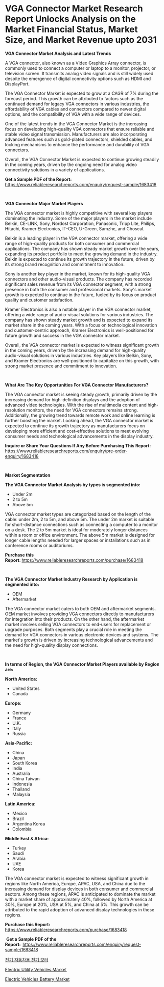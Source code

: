 <p><h1>VGA Connector Market Research Report Unlocks Analysis on the Market Financial Status, Market Size, and Market Revenue upto 2031</h1></p><p><strong>VGA Connector Market Analysis and Latest Trends</strong></p>
<p><p>A VGA connector, also known as a Video Graphics Array connector, is commonly used to connect a computer or laptop to a monitor, projector, or television screen. It transmits analog video signals and is still widely used despite the emergence of digital connectivity options such as HDMI and DisplayPort.</p><p>The VGA Connector Market is expected to grow at a CAGR of 7% during the forecast period. This growth can be attributed to factors such as the continued demand for legacy VGA connectors in various industries, the affordability of VGA cables and connectors compared to newer digital options, and the compatibility of VGA with a wide range of devices.</p><p>One of the latest trends in the VGA Connector Market is the increasing focus on developing high-quality VGA connectors that ensure reliable and stable video signal transmission. Manufacturers are also incorporating advanced features such as gold-plated connectors, shielded cables, and locking mechanisms to enhance the performance and durability of VGA connectors.</p><p>Overall, the VGA Connector Market is expected to continue growing steadily in the coming years, driven by the ongoing need for analog video connectivity solutions in a variety of applications.</p></p>
<p><strong>Get a Sample PDF of the Report:&nbsp;</strong> <a href="https://www.reliableresearchreports.com/enquiry/request-sample/1683418">https://www.reliableresearchreports.com/enquiry/request-sample/1683418</a></p>
<p>&nbsp;</p>
<p><strong>VGA Connector Major Market Players</strong></p>
<p><p>The VGA connector market is highly competitive with several key players dominating the industry. Some of the major players in the market include Belkin, CE-LINK, Sony, Nordost Corporation, Panasonic, Tripp Lite, Philips, Hitachi, Kramer Electronics, IT-CEO, U-Green, Samzhe, and Choseal.</p><p>Belkin is a leading player in the VGA connector market, offering a wide range of high-quality products for both consumer and commercial applications. The company has shown steady market growth over the years, expanding its product portfolio to meet the growing demand in the industry. Belkin is expected to continue its growth trajectory in the future, driven by its strong brand recognition and commitment to innovation.</p><p>Sony is another key player in the market, known for its high-quality VGA connectors and other audio-visual products. The company has recorded significant sales revenue from its VGA connector segment, with a strong presence in both the consumer and professional markets. Sony's market growth is expected to continue in the future, fueled by its focus on product quality and customer satisfaction.</p><p>Kramer Electronics is also a notable player in the VGA connector market, offering a wide range of audio-visual solutions for various industries. The company has shown steady market growth and is expected to expand its market share in the coming years. With a focus on technological innovation and customer-centric approach, Kramer Electronics is well-positioned for future growth and success in the VGA connector market.</p><p>Overall, the VGA connector market is expected to witness significant growth in the coming years, driven by the increasing demand for high-quality audio-visual solutions in various industries. Key players like Belkin, Sony, and Kramer Electronics are well-positioned to capitalize on this growth, with strong market presence and commitment to innovation.</p></p>
<p>&nbsp;</p>
<p><strong>What Are The Key Opportunities For VGA Connector Manufacturers?</strong></p>
<p><p>The VGA connector market is seeing steady growth, primarily driven by the increasing demand for high-definition displays and the adoption of advanced video technologies. With the rise of multimedia content and high-resolution monitors, the need for VGA connectors remains strong. Additionally, the growing trend towards remote work and online learning is further boosting the market. Looking ahead, the VGA connector market is expected to continue its growth trajectory as manufacturers focus on developing more efficient and cost-effective solutions to meet evolving consumer needs and technological advancements in the display industry.</p></p>
<p><strong>Inquire or Share Your Questions If Any Before Purchasing This Report:</strong> <a href="https://www.reliableresearchreports.com/enquiry/pre-order-enquiry/1683418">https://www.reliableresearchreports.com/enquiry/pre-order-enquiry/1683418</a></p>
<p>&nbsp;</p>
<p><strong>Market Segmentation</strong></p>
<p><strong>The VGA Connector Market Analysis by types is segmented into:</strong></p>
<p><ul><li>Under 2m</li><li>2 to 5m</li><li>Above 5m</li></ul></p>
<p><p>VGA connector market types are categorized based on the length of the cable: under 2m, 2 to 5m, and above 5m. The under 2m market is suitable for short-distance connections such as connecting a computer to a monitor on a desk. The 2 to 5m market is ideal for moderately longer distances within a room or office environment. The above 5m market is designed for longer cable lengths needed for larger spaces or installations such as in conference rooms or auditoriums.</p></p>
<p><strong>Purchase this Report:&nbsp;</strong><a href="https://www.reliableresearchreports.com/purchase/1683418">https://www.reliableresearchreports.com/purchase/1683418</a></p>
<p>&nbsp;</p>
<p><strong>The VGA Connector Market Industry Research by Application is segmented into:</strong></p>
<p><ul><li>OEM</li><li>Aftermarket</li></ul></p>
<p><p>The VGA connector market caters to both OEM and aftermarket segments. OEM market involves providing VGA connectors directly to manufacturers for integration into their products. On the other hand, the aftermarket market involves selling VGA connectors to end-users for replacement or upgrade purposes. Both segments play a crucial role in meeting the demand for VGA connectors in various electronic devices and systems. The market's growth is driven by increasing technological advancements and the need for high-quality display connections.</p></p>
<p>&nbsp;</p>
<p><strong>In terms of Region, the VGA Connector Market Players available by Region are:</strong></p>
<p>
    <p> <strong> North America: </strong>
        <ul>
            <li>United States</li>
            <li>Canada</li>
        </ul>
        </p> 
    <p> <strong> Europe: </strong>
        <ul>
            <li>Germany</li>
            <li>France</li>
            <li>U.K.</li>
            <li>Italy</li>
            <li>Russia</li>
        </ul>
        </p> 
    <p> <strong> Asia-Pacific: </strong>
        <ul>
            <li>China</li>
            <li>Japan</li>
            <li>South Korea</li>
            <li>India</li>
            <li>Australia</li>
            <li>China Taiwan</li>
            <li>Indonesia</li>
            <li>Thailand</li>
            <li>Malaysia</li>
        </ul>
        </p> 
    <p> <strong> Latin America: </strong>
        <ul>
            <li>Mexico</li>
            <li>Brazil</li>
            <li>Argentina Korea</li>
            <li>Colombia</li>
        </ul>
        </p> 
    <p> <strong> Middle East & Africa: </strong>
        <ul>
            <li>Turkey</li>
            <li>Saudi</li>
            <li>Arabia</li>
            <li>UAE</li>
            <li>Korea</li>
        </ul>
    </p>
    </p>
<p><p>The VGA connector market is expected to witness significant growth in regions like North America, Europe, APAC, USA, and China due to the increasing demand for display devices in both consumer and commercial sectors. Among these regions, APAC is anticipated to dominate the market with a market share of approximately 40%, followed by North America at 30%, Europe at 20%, USA at 5%, and China at 5%. This growth can be attributed to the rapid adoption of advanced display technologies in these regions.</p></p>
<p><strong>Purchase this Report: </strong><a href="https://www.reliableresearchreports.com/purchase/1683418">https://www.reliableresearchreports.com/purchase/1683418</a></p>
<p>&nbsp;<strong>Get a Sample PDF of the Report:&nbsp;&nbsp;</strong><a href="https://www.reliableresearchreports.com/enquiry/request-sample/1683418">https://www.reliableresearchreports.com/enquiry/request-sample/1683418</a></p>
<p><strong></strong></p>
<p><p><a href="https://github.com/darrellockm3ytan895656/Market-Research-Report-List-1/blob/main/39853828730.md">전기 자동차용 전기 모터</a></p><p><a href="https://issuu.com/reportprime-2/docs/electric-utility-vehicles-market-size-2030.pptx">Electric Utility Vehicles Market</a></p><p><a href="https://issuu.com/reportprime-2/docs/electric-vehicles-battery-market-size-2030.pptx">Electric Vehicles Battery Market</a></p></p>